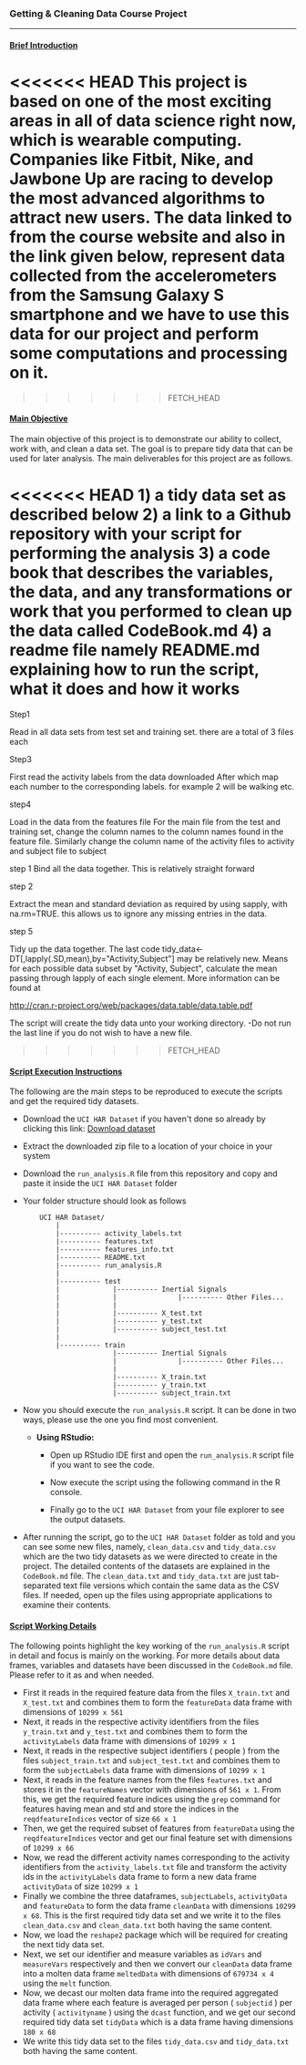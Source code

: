 ### Getting & Cleaning Data Course Project
-------------------------------------------

#### <ins>Brief Introduction</ins>

<<<<<<< HEAD
This project is based on one of the most exciting areas in all of data science right now, which is wearable computing. Companies like Fitbit, Nike, and Jawbone Up are racing to develop the most advanced algorithms to attract new users. The data linked to from the course website and also in the link given below, represent data collected from the accelerometers from the Samsung Galaxy S smartphone and we have to use this data for our project and perform some computations and processing on it.
=======
>>>>>>> FETCH_HEAD

#### <ins>Main Objective</ins>

The main objective of this project is to demonstrate our ability to collect, work with, and clean a data set. The goal is to prepare tidy data that can be used for later analysis. The main deliverables for this project are as follows.

<<<<<<< HEAD
	1) a tidy data set as described below
	2) a link to a Github repository with your script for performing the analysis
	3) a code book that describes the variables, the data, and any transformations or work that you performed to clean up the data called CodeBook.md
	4) a readme file namely README.md explaining how to run the script, what it does and how it works
=======
Step1

Read in all data sets from test set and training set. there are a total of 3 files each

Step3

First read the activity labels from the data downloaded
After which map each number to the corresponding labels. for example 2 will be walking etc. 

step4

Load in the data from the features file
For the main file from the test and training set, change the column names to the column names found in the feature file.
Similarly change the column name of the activity files to activity and subject file to subject

step 1
Bind all the data together. This is relatively straight forward

step 2

Extract the mean and standard deviation as required by using sapply, with na.rm=TRUE. this allows us to ignore any missing entries in the data. 

step 5

Tidy up the data together. 
The last code tidy_data<-DT[,lapply(.SD,mean),by="Activity,Subject"] may be relatively new. 
Means for each possible data subset by "Activity, Subject", calculate the mean passing through lapply of each single element. More information can be found at 

http://cran.r-project.org/web/packages/data.table/data.table.pdf



The script will create the tidy data unto your working directory.
-Do not run the last line if you do not wish to have a new file. 
>>>>>>> FETCH_HEAD

#### <ins>Script Execution Instructions</ins>

The following are the main steps to be reproduced to execute the scripts and get the required tidy datasets.

 - Download the `UCI HAR Dataset` if you haven't done so already by clicking this link: [Download dataset](https://d396qusza40orc.cloudfront.net/getdata%2Fprojectfiles%2FUCI%20HAR%20Dataset.zip)
 - Extract the downloaded zip file to a location of your choice in your system 
 - Download the `run_analysis.R` file from this repository and copy and paste it inside the `UCI HAR Dataset` folder
 - Your folder structure should look as follows
 	```	
		UCI HAR Dataset/                                                                                  
   			|                                                                                               
   			|---------- activity_labels.txt                                                                 
   			|---------- features.txt                                                                        
   			|---------- features_info.txt                                                                  
   			|---------- README.txt                                                                  
   			|---------- run_analysis.R                                                                    
   			|                                                                                             
   			|---------- test                                                                                
   			|             |---------- Inertial Signals                                             
   			|             |               |---------- Other Files...                               
            |             |                                                   
   			|             |---------- X_test.txt                                                   
   			|             |---------- y_test.txt                                                  
   			|             |---------- subject_test.txt                                            
   			|                                                                                     
   			|---------- train                                                                      
   			              |---------- Inertial Signals                                            
   			              |               |---------- Other Files...                            
   			              |                                                                       
   			              |---------- X_train.txt                                                
   			              |---------- y_train.txt                                                 
   			              |---------- subject_train.txt  

    ``` 
 - Now you should execute the `run_analysis.R` script. It can be done in two ways, please use the one you find most convenient.
 	- __Using RStudio:__
 	 	* Open up RStudio IDE first and open the `run_analysis.R` script file if you want to see the code.

		* Now execute the script using the following command in the R console.
      * Finally go to the `UCI HAR Dataset` from your file explorer to see the output datasets.

 - After running the script, go to the `UCI HAR Dataset` folder as told and you can see some new files, namely, `clean_data.csv` and `tidy_data.csv` which are the two tidy datasets as we were directed to create in the project. The detailed contents of the datasets are explained in the `CodeBook.md` file. The `clean_data.txt` and `tidy_data.txt` are just tab-separated text file versions which contain the same data as the CSV files. If needed, open up the files using appropriate applications to examine their contents.   
           
#### <ins>Script Working Details</ins>

The following points highlight the key working of the `run_analysis.R` script in detail and focus is mainly on the working. For more details about data frames, variables and datasets have been discussed in the `CodeBook.md` file. Please refer to it as and when needed.

 - First it reads in the required feature data from the files `X_train.txt` and `X_test.txt` and combines them to form the `featureData` data frame with dimensions of `10299 x 561`
 - Next, it reads in the respective activity identifiers from the files `y_train.txt` and `y_test.txt` and combines them to form the  `activityLabels` data frame with dimensions of `10299 x 1`
 - Next, it reads in the respective subject identifiers ( people ) from the files `subject_train.txt` and `subject_test.txt` and combines them to form the  `subjectLabels` data frame with dimensions of `10299 x 1`
 - Next, it reads in the feature names from the files `features.txt` and stores it in the `featureNames` vector with dimensions of `561 x 1`. From this, we get the required feature indices using the `grep` command for features having mean and std and store the indices in the `reqdfeatureIndices` vector of size `66 x 1`
 - Then, we get the required subset of features from `featureData` using the `reqdfeatureIndices` vector and get our final feature set with dimensions of `10299 x 66`
 - Now, we read the different activity names corresponding to the activity identifiers from the `activity_labels.txt` file and transform the activity ids in the `activityLabels` data frame to form a new data frame `activityData` of size `10299 x 1`
 - Finally we combine the three dataframes, `subjectLabels`, `activityData` and `featureData` to form the data frame `cleanData` with dimensions `10299 x 68`. This is the first required tidy data set and we write it to the files `clean_data.csv` and `clean_data.txt` both having the same content.
 - Now, we load the `reshape2` package which will be required for creating the next tidy data set.
 - Next, we set our identifier and measure variables as `idVars` and `measureVars` respectively and then we convert our `cleanData` data frame into a molten data frame `meltedData` with dimensions of `679734 x 4` using the `melt` function.
 - Now, we decast our molten data frame into the required aggregated data frame where each feature is averaged per person ( `subjectid` ) per activity ( `activityname` ) using the `dcast` function, and we get our second required tidy data set `tidyData` which is a data frame having dimensions `180 x 68`
 - We write this tidy data set to the files `tidy_data.csv` and `tidy_data.txt` both having the same content.
